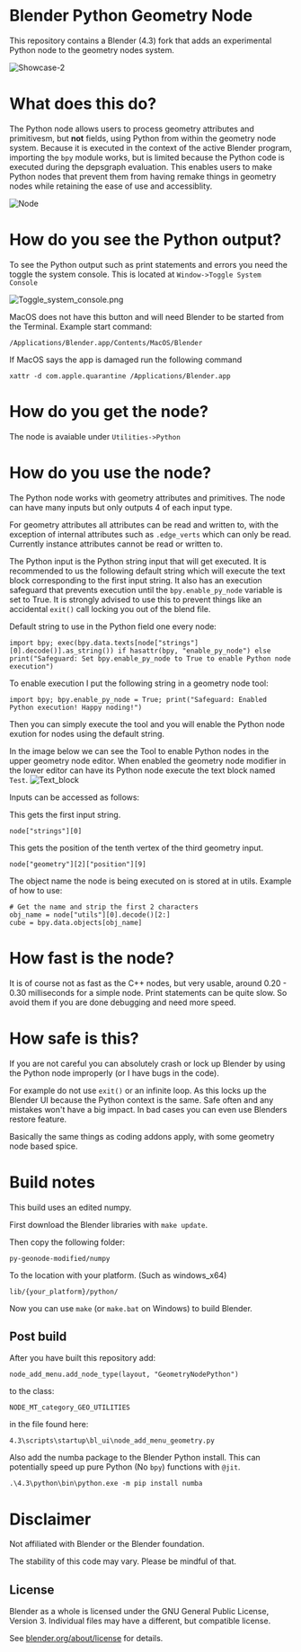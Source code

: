 # Blender Python Geometry Node
This repository contains a Blender (4.3) fork that adds an experimental Python node to the geometry nodes system.

![Showcase-2](python_node_example_images/Showcase-2.png)

# What does this do?
The Python node allows users to process geometry attributes and primitivesm, but **not** fields, using Python from within the geometry node system.
Because it is executed in the context of the active Blender program, importing the `bpy` module works, but is limited because the Python code is executed during the depsgraph evaluation.
This enables users to make Python nodes that prevent them from having remake things in geometry nodes while retaining the ease of use and accessiblity.

![Node](python_node_example_images/Node.png)

# How do you see the Python output?
To see the Python output such as print statements and errors you need the toggle the system console.
This is located at `Window->Toggle System Console`

![Toggle_system_console.png](python_node_example_images/Toggle_system_console.png)

MacOS does not have this button and will need Blender to be started from the Terminal. Example start command:
```
/Applications/Blender.app/Contents/MacOS/Blender
```

If MacOS says the app is damaged run the following command
```
xattr -d com.apple.quarantine /Applications/Blender.app
```

# How do you get the node?
The node is avaiable under `Utilities->Python`

# How do you use the node?
The Python node works with geometry attributes and primitives. 
The node can have many inputs but only outputs 4 of each input type.

For geometry attributes all attributes can be read and written to, with the exception of internal attributes such as `.edge_verts` which can only be read. Currently instance attributes cannot be read or written to.

The Python input is the Python string input that will get executed. It is recommended to us the following default string which will execute the text block corresponding to the first input string. It also has an execution safeguard that prevents execution until the `bpy.enable_py_node` variable is set to True. It is strongly advised to use this to prevent things like an accidental `exit()` call locking you out of the blend file.

Default string to use in the Python field one every node:
```
import bpy; exec(bpy.data.texts[node["strings"][0].decode()].as_string()) if hasattr(bpy, "enable_py_node") else print("Safeguard: Set bpy.enable_py_node to True to enable Python node execution")
```

To enable execution I put the following string in a geometry node tool:
```
import bpy; bpy.enable_py_node = True; print("Safeguard: Enabled Python execution! Happy noding!")
```
Then you can simply execute the tool and you will enable the Python node exution for nodes using the default string.

In the image below we can see the Tool to enable Python nodes in the upper geometry node editor. When enabled the geometry node modifier in the lower editor can have its Python node execute the text block named `Test`.
![Text_block](python_node_example_images/Defaults.png)

Inputs can be accessed as follows:

This gets the first input string.
```
node["strings"][0]
```

This gets the position of the tenth vertex of the third geometry input.
```
node["geometry"][2]["position"][9]
```

The object name the node is being executed on is stored at in utils.
Example of how to use:
```
# Get the name and strip the first 2 characters
obj_name = node["utils"][0].decode()[2:]
cube = bpy.data.objects[obj_name]
```


# How fast is the node?
It is of course not as fast as the C++ nodes, but very usable, around 0.20 - 0.30 milliseconds for a simple node.
Print statements can be quite slow. So avoid them if you are done debugging and need more speed.

# How safe is this?
If you are not careful you can absolutely crash or lock up Blender by using the Python node improperly (or I have bugs in the code). 

For example do not use `exit()` or an infinite loop. As this locks up the Blender UI because the Python context is the same. Safe often and any mistakes won't have a big impact. In bad cases you can even use Blenders restore feature.

Basically the same things as coding addons apply, with some geometry node based spice.

# Build notes
This build uses an edited numpy.

First download the Blender libraries with `make update`.

Then copy the following folder:
```
py-geonode-modified/numpy
```

To the location with your platform. (Such as windows_x64)
```
lib/{your_platform}/python/
```

Now you can use `make` (or `make.bat` on Windows) to build Blender.

## Post build

After you have built this repository add:
```
node_add_menu.add_node_type(layout, "GeometryNodePython")
```
to the class: 
```
NODE_MT_category_GEO_UTILITIES
```
in the file found here: 
```
4.3\scripts\startup\bl_ui\node_add_menu_geometry.py
```
Also add the numba package to the Blender Python install. This can potentially speed up pure Python (No `bpy`) functions with `@jit`.

```
.\4.3\python\bin\python.exe -m pip install numba
```

# Disclaimer
Not affiliated with Blender or the Blender foundation.

The stability of this code may vary. Please be mindful of that.

License
-------

Blender as a whole is licensed under the GNU General Public License, Version 3.
Individual files may have a different, but compatible license.

See [blender.org/about/license](https://www.blender.org/about/license) for details.
